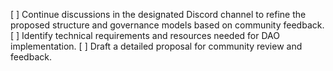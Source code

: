 [ ] Continue discussions in the designated Discord channel to refine the proposed structure and governance models based on community feedback.
[ ] Identify technical requirements and resources needed for DAO implementation.
[ ] Draft a detailed proposal for community review and feedback.